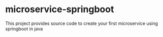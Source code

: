 # microservice-springboot
This project provides source code to create your first microservice using springboot in java
